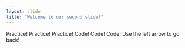 ```yaml
---
layout: slide
title: "Welcome to our second slide!"
---
```

Practice! Practice! Practice! Code! Code! Code!
Use the left arrow to go back!
